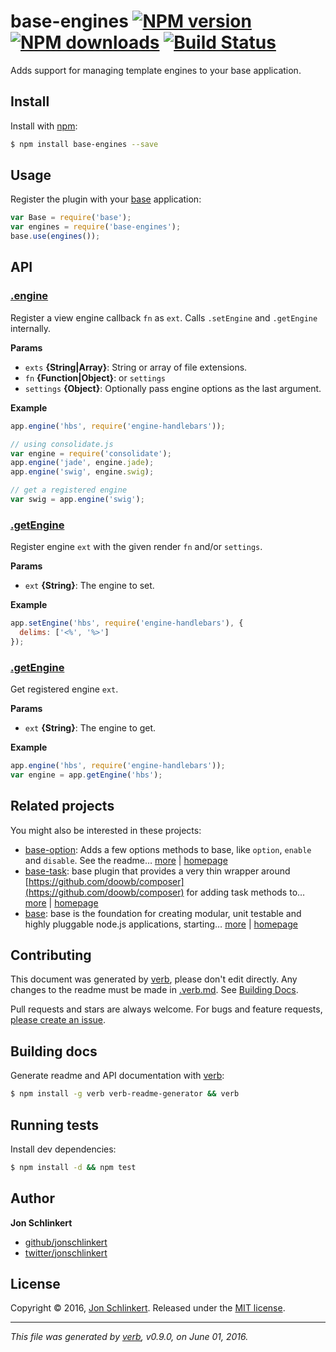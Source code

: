 # base-engines [![NPM version](https://img.shields.io/npm/v/base-engines.svg?style=flat)](https://www.npmjs.com/package/base-engines) [![NPM downloads](https://img.shields.io/npm/dm/base-engines.svg?style=flat)](https://npmjs.org/package/base-engines) [![Build Status](https://img.shields.io/travis/node-base/base-engines.svg?style=flat)](https://travis-ci.org/node-base/base-engines)

Adds support for managing template engines to your base application.

## Install

Install with [npm](https://www.npmjs.com/):

```sh
$ npm install base-engines --save
```

## Usage

Register the plugin with your [base](https://github.com/node-base/base) application:

```js
var Base = require('base');
var engines = require('base-engines');
base.use(engines());
```

## API

### [.engine](index.js#L39)

Register a view engine callback `fn` as `ext`. Calls `.setEngine` and `.getEngine` internally.

**Params**

* `exts` **{String|Array}**: String or array of file extensions.
* `fn` **{Function|Object}**: or `settings`
* `settings` **{Object}**: Optionally pass engine options as the last argument.

**Example**

```js
app.engine('hbs', require('engine-handlebars'));

// using consolidate.js
var engine = require('consolidate');
app.engine('jade', engine.jade);
app.engine('swig', engine.swig);

// get a registered engine
var swig = app.engine('swig');
```

### [.getEngine](index.js#L68)

Register engine `ext` with the given render `fn` and/or `settings`.

**Params**

* `ext` **{String}**: The engine to set.

**Example**

```js
app.setEngine('hbs', require('engine-handlebars'), {
  delims: ['<%', '%>']
});
```

### [.getEngine](index.js#L91)

Get registered engine `ext`.

**Params**

* `ext` **{String}**: The engine to get.

**Example**

```js
app.engine('hbs', require('engine-handlebars'));
var engine = app.getEngine('hbs');
```

## Related projects

You might also be interested in these projects:

* [base-option](https://www.npmjs.com/package/base-option): Adds a few options methods to base, like `option`, `enable` and `disable`. See the readme… [more](https://www.npmjs.com/package/base-option) | [homepage](https://github.com/node-base/base-option)
* [base-task](https://www.npmjs.com/package/base-task): base plugin that provides a very thin wrapper around [https://github.com/doowb/composer](https://github.com/doowb/composer) for adding task methods to… [more](https://www.npmjs.com/package/base-task) | [homepage](https://github.com/node-base/base-task)
* [base](https://www.npmjs.com/package/base): base is the foundation for creating modular, unit testable and highly pluggable node.js applications, starting… [more](https://www.npmjs.com/package/base) | [homepage](https://github.com/node-base/base)

## Contributing

This document was generated by [verb](https://github.com/verbose/verb), please don't edit directly. Any changes to the readme must be made in [.verb.md](.verb.md). See [Building Docs](#building-docs).

Pull requests and stars are always welcome. For bugs and feature requests, [please create an issue](https://github.com/node-base/base-engines/issues/new).

## Building docs

Generate readme and API documentation with [verb](https://github.com/verbose/verb):

```sh
$ npm install -g verb verb-readme-generator && verb
```

## Running tests

Install dev dependencies:

```sh
$ npm install -d && npm test
```

## Author

**Jon Schlinkert**

* [github/jonschlinkert](https://github.com/jonschlinkert)
* [twitter/jonschlinkert](http://twitter.com/jonschlinkert)

## License

Copyright © 2016, [Jon Schlinkert](https://github.com/jonschlinkert).
Released under the [MIT license](https://github.com/node-base/base-engines/blob/master/LICENSE).

***

_This file was generated by [verb](https://github.com/verbose/verb), v0.9.0, on June 01, 2016._